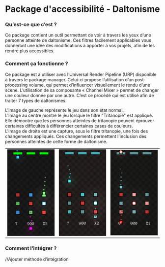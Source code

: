 # Package d'accessibilité - Daltonisme


### Qu’est-ce que c’est ?
Ce package contient un outil permettant de voir à travers les yeux d’une personne atteinte de daltonisme. Ces filtres facilement applicables vous donneront une idée des modifications à apporter à vos projets, afin de les rendre plus accessibles.

### Comment ça fonctionne ?
Ce package est à utiliser avec l’Universal Render Pipeline (URP) disponible à travers le package manager. Celui-ci propose l’utilisation d’un post-processing volume, qui permet d’influencer visuellement le rendu d’une scène. L’utilisation de sa composante « Channel Mixer » permet de changer une couleur donnée par une autre. C’est ce procédé qui est utilisé afin de traiter 7 types de daltonismes.  

L'image de gauche représente le jeu dans son état normal. <br>
L'image au centre montre le jeu lorsque le filtre "Tritanopie" est appliqué. Elle démontre que les personnes atteintes de tritanopie peuvent éprouver certaines difficultés à différencier certaines cases de couleurs.  <br>
L'image de droite est une capture, sous le filtre tritanopie, une fois des changements appliqués. Ces changements permettent l'inclusion des personnes atteintes de cette forme de daltonisme. 

<table align="center">
	<tr>
		<td><img src="images/1.PNG" width="200"></td>
		<td><img src="images/2.PNG" width="200"></td>
		<td><img src="images/3.PNG" width="200"></td>
	</tr>
</table>



### Comment l’intégrer ? 
//Ajouter méthode d’intégration
